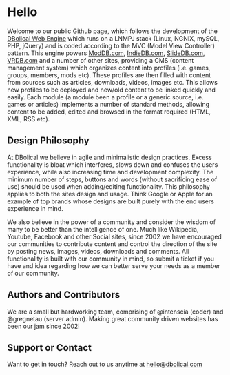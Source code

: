 # Hello
Welcome to our public Github page, which follows the development of the <a href="http://www.dbolical.com">DBolical Web Engine</a> which runs on a LNMPJ stack (Linux, NGNIX, mySQL, PHP, jQuery) and is coded according to the MVC (Model View Controller) pattern. This engine powers <a href="http://www.moddb.com">ModDB.com</a>, <a href="http://www.indiedb.com">IndieDB.com</a>, <a href="http://www.slidedb.com">SlideDB.com</a>, <a href="http://www.vrdb.com">VRDB.com</a> and a number of other sites, providing a CMS (content management system) which organizes content into profiles (i.e. games, groups, members, mods etc). These profiles are then filled with content from sources such as articles, downloads, videos, images etc. This allows new profiles to be deployed and new/old content to be linked quickly and easily. Each module (a module been a profile or a generic source, i.e. games or articles) implements a number of standard methods, allowing content to be added, edited and browsed in the format required (HTML, XML, RSS etc).

## Design Philosophy
At DBolical we believe in agile and minimalistic design practices. Excess functionality is bloat which interferes, slows down and confuses the users experience, while also increasing time and development complexity. The minimum number of steps, buttons and words (without sacrificing ease of use) should be used when adding/editing functionality. This philosophy applies to both the sites design and usage. Think Google or Apple for an example of top brands whose designs are built purely with the end users experience in mind.

We also believe in the power of a community and consider the wisdom of many to be better than the intelligence of one. Much like Wikipedia, Youtube, Facebook and other Social sites, since 2002 we have encouraged our communities to contribute content and control the direction of the site by posting news, images, videos, downloads and comments. All functionality is built with our community in mind, so submit a ticket if you have and idea regarding how we can better serve your needs as a member of our community.

## Authors and Contributors
We are a small but hardworking team, comprising of @intenscia (coder) and @gregnetau (server admin). Making great community driven websites has been our jam since 2002!

## Support or Contact
Want to get in touch? Reach out to us anytime at hello@dbolical.com
